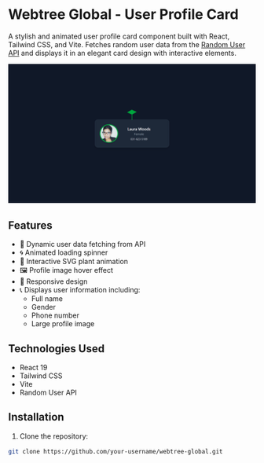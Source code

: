 # Webtree Global - User Profile Card

A stylish and animated user profile card component built with React, Tailwind CSS, and Vite. Fetches random user data from the [Random User API](https://randomuser.me/) and displays it in an elegant card design with interactive elements.

![Preview](./Public/w.png)

## Features

- 🌟 Dynamic user data fetching from API
- 🌀 Animated loading spinner
- 🌿 Interactive SVG plant animation
- 🖼️ Profile image hover effect
- 📱 Responsive design
- 📞 Displays user information including:
  - Full name
  - Gender
  - Phone number
  - Large profile image

## Technologies Used

- React 19
- Tailwind CSS
- Vite
- Random User API

## Installation

1. Clone the repository:
```bash
git clone https://github.com/your-username/webtree-global.git
